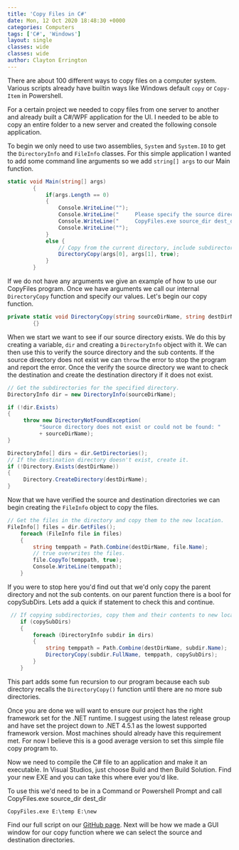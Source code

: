 ```yaml
---
title: 'Copy Files in C#'
date: Mon, 12 Oct 2020 18:48:30 +0000
categories: Computers
tags: ['C#', 'Windows']
layout: single
classes: wide
classes: wide
author: Clayton Errington
---
```


There are about 100 different ways to copy files on a computer system. Various scripts already have builtin ways like Windows default `copy` or `Copy-Item` in Powershell.

For a certain project we needed to copy files from one server to another and already built a C#/WPF application for the UI. I needed to be able to copy an entire folder to a new server and created the following console application.

To begin we only need to use two assemblies, `System` and `System.IO` to get the `DirectoryInfo` and `FileInfo` classes. For this simple application I wanted to add some command line arguments so we add `string[] args` to our Main function.

```csharp
static void Main(string[] args)
        {
            if(args.Length == 0)
            {
                Console.WriteLine("");
                Console.WriteLine("     Please specify the source directory and destination directory");
                Console.WriteLine("     CopyFiles.exe source_dir dest_dir");
                Console.WriteLine("");
            }
            else {
                // Copy from the current directory, include subdirectories.
                DirectoryCopy(args[0], args[1], true);
            }
        }
```

If we do not have any arguments we give an example of how to use our CopyFiles program. Once we have arguments we call our internal `DirectoryCopy` function and specify our values. Let's begin our copy function.

```csharp
private static void DirectoryCopy(string sourceDirName, string destDirName, bool copySubDirs)
        {}
```

When we start we want to see if our source directory exists. We do this by creating a variable, `dir` and creating a `DirectoryInfo` object with it. We can then use this to verify the source directory and the sub contents. If the source directory does not exist we can `throw` the error to stop the program and report the error. Once the verify the source directory we want to check the destination and create the destination directory if it does not exist.

```csharp
// Get the subdirectories for the specified directory.
DirectoryInfo dir = new DirectoryInfo(sourceDirName);

if (!dir.Exists)
{
     throw new DirectoryNotFoundException(
          "Source directory does not exist or could not be found: "
          + sourceDirName);
}

DirectoryInfo[] dirs = dir.GetDirectories();
// If the destination directory doesn't exist, create it.
if (!Directory.Exists(destDirName))
{
     Directory.CreateDirectory(destDirName);
}
```

Now that we have verified the source and destination directories we can begin creating the `FileInfo` object to copy the files.

```csharp
// Get the files in the directory and copy them to the new location.
FileInfo[] files = dir.GetFiles();
    foreach (FileInfo file in files)
    {
        string temppath = Path.Combine(destDirName, file.Name);
        // true overwrites the files.
        file.CopyTo(temppath, true);
        Console.WriteLine(temppath);
    }
```

If you were to stop here you'd find out that we'd only copy the parent directory and not the sub contents. on our parent function there is a bool for copySubDirs. Lets add a quick if statement to check this and continue.

```csharp
 // If copying subdirectories, copy them and their contents to new location.
    if (copySubDirs)
    {
        foreach (DirectoryInfo subdir in dirs)
        {
            string temppath = Path.Combine(destDirName, subdir.Name);
            DirectoryCopy(subdir.FullName, temppath, copySubDirs);
        }
    }
```

This part adds some fun recursion to our program because each sub directory recalls the `DirectoryCopy()` function until there are no more sub directories.

Once you are done we will want to ensure our project has the right framework set for the .NET runtime. I suggest using the latest release group and have set the project down to .NET 4.5.1 as the lowest supported framework version. Most machines should already have this requirement met. For now I believe this is a good average version to set this simple file copy program to.

Now we need to compile the C# file to an application and make it an executable. In Visual Studios, just choose Build and then Build Solution. Find your new EXE and you can take this where ever you'd like.

To use this we'd need to be in a Command or Powershell Prompt and call CopyFiles.exe source_dir dest_dir

```shell
CopyFiles.exe E:\temp E:\new
```

Find our full script on our [GitHub page](https://github.com/Useful-Scripting-Network/CSharp/blob/main/CopyFiles.cs). Next will be how we made a GUI window for our copy function where we can select the source and destination directories.